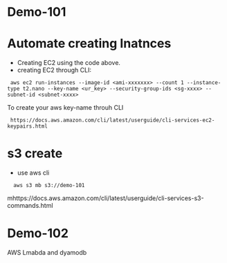 
# Demo-101
# Automate  creating Inatnces

 * Creating EC2 using the code above.
 * creating EC2 through CLI:

  ```
   aws ec2 run-instances --image-id <ami-xxxxxxx> --count 1 --instance-type t2.nano --key-name <ur_key> --security-group-ids <sg-xxxx> --subnet-id <subnet-xxxx>
  ```
  To create your aws key-name throuh CLI

  ```
   https://docs.aws.amazon.com/cli/latest/userguide/cli-services-ec2-keypairs.html

  ```
# s3 create
* use aws cli
```
  aws s3 mb s3://demo-101
```
mhttps://docs.aws.amazon.com/cli/latest/userguide/cli-services-s3-commands.html
# Demo-102
AWS Lmabda and dyamodb
